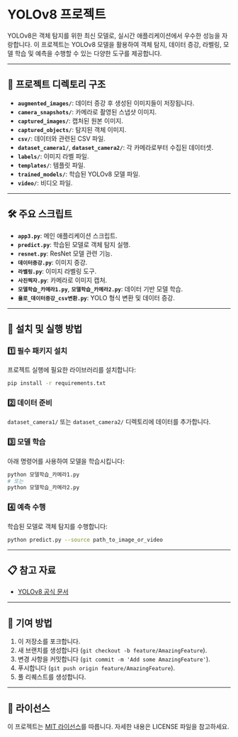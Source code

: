 # YOLOv8 프로젝트

YOLOv8은 객체 탐지를 위한 최신 모델로, 실시간 애플리케이션에서 우수한 성능을 자랑합니다. 이 프로젝트는 YOLOv8 모델을 활용하여 객체 탐지, 데이터 증강, 라벨링, 모델 학습 및 예측을 수행할 수 있는 다양한 도구를 제공합니다.

---

## 📂 프로젝트 디렉토리 구조

- **`augmented_images/`**: 데이터 증강 후 생성된 이미지들이 저장됩니다.
- **`camera_snapshots/`**: 카메라로 촬영된 스냅샷 이미지.
- **`captured_images/`**: 캡처된 원본 이미지.
- **`captured_objects/`**: 탐지된 객체 이미지.
- **`csv/`**: 데이터와 관련된 CSV 파일.
- **`dataset_camera1/`**, **`dataset_camera2/`**: 각 카메라로부터 수집된 데이터셋.
- **`labels/`**: 이미지 라벨 파일.
- **`templates/`**: 템플릿 파일.
- **`trained_models/`**: 학습된 YOLOv8 모델 파일.
- **`video/`**: 비디오 파일.

---

## 🛠 주요 스크립트

- **`app3.py`**: 메인 애플리케이션 스크립트.
- **`predict.py`**: 학습된 모델로 객체 탐지 실행.
- **`resnet.py`**: ResNet 모델 관련 기능.
- **`데이터증강.py`**: 이미지 증강.
- **`라벨링.py`**: 이미지 라벨링 도구.
- **`사진찍자.py`**: 카메라로 이미지 캡처.
- **`모델학습_카메라1.py`**, **`모델학습_카메라2.py`**: 데이터 기반 모델 학습.
- **`욜로_데이터증강_csv변환.py`**: YOLO 형식 변환 및 데이터 증강.

---

## 🚀 설치 및 실행 방법

### 1️⃣ 필수 패키지 설치

프로젝트 실행에 필요한 라이브러리를 설치합니다:

```bash
pip install -r requirements.txt
```

### 2️⃣ 데이터 준비

`dataset_camera1/` 또는 `dataset_camera2/` 디렉토리에 데이터를 추가합니다.

### 3️⃣ 모델 학습

아래 명령어를 사용하여 모델을 학습시킵니다:

```bash
python 모델학습_카메라1.py
# 또는
python 모델학습_카메라2.py
```

### 4️⃣ 예측 수행

학습된 모델로 객체 탐지를 수행합니다:

```bash
python predict.py --source path_to_image_or_video
```

---

## 📋 참고 자료

- [YOLOv8 공식 문서](https://github.com/ultralytics/ultralytics/blob/main/docs/en/models/yolov8.md)

---

## 🤝 기여 방법

1. 이 저장소를 포크합니다.
2. 새 브랜치를 생성합니다 (`git checkout -b feature/AmazingFeature`).
3. 변경 사항을 커밋합니다 (`git commit -m 'Add some AmazingFeature'`).
4. 푸시합니다 (`git push origin feature/AmazingFeature`).
5. 풀 리퀘스트를 생성합니다.

---

## 📜 라이선스

이 프로젝트는 [MIT 라이선스](LICENSE)를 따릅니다. 자세한 내용은 LICENSE 파일을 참고하세요.

